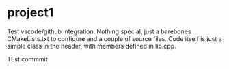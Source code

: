 # project1
Test vscode/github integration.
Nothing special, just a barebones CMakeLists.txt to configure and a couple of source files.
Code itself is just a simple class in the header, with members defined in lib.cpp.

TEst commmit
